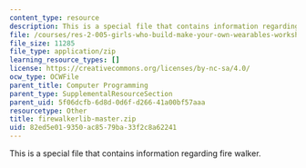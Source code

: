 ```yaml
---
content_type: resource
description: This is a special file that contains information regarding fire walker.
file: /courses/res-2-005-girls-who-build-make-your-own-wearables-workshop-spring-2015/82ed5e019350ac8579ba33f2c8a62241_firewalkerlib-master.zip
file_size: 11285
file_type: application/zip
learning_resource_types: []
license: https://creativecommons.org/licenses/by-nc-sa/4.0/
ocw_type: OCWFile
parent_title: Computer Programming
parent_type: SupplementalResourceSection
parent_uid: 5f06dcfb-6d8d-0d6f-d266-41a00bf57aaa
resourcetype: Other
title: firewalkerlib-master.zip
uid: 82ed5e01-9350-ac85-79ba-33f2c8a62241
---
```

This is a special file that contains information regarding fire walker.